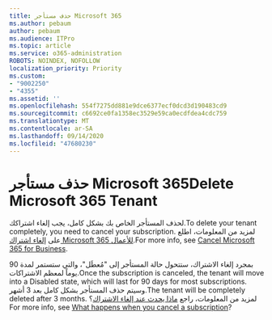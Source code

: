 ```yaml
---
title: حذف مستأجر Microsoft 365
ms.author: pebaum
author: pebaum
ms.audience: ITPro
ms.topic: article
ms.service: o365-administration
ROBOTS: NOINDEX, NOFOLLOW
localization_priority: Priority
ms.custom:
- "9002250"
- "4355"
ms.assetid: ''
ms.openlocfilehash: 554f7275dd881e9dce6377ecf0dcd3d190483cd9
ms.sourcegitcommit: c6692ce0fa1358ec3529e59ca0ecdfdea4cdc759
ms.translationtype: MT
ms.contentlocale: ar-SA
ms.lasthandoff: 09/14/2020
ms.locfileid: "47680230"
---
```

# <a name="delete-microsoft-365-tenant"></a><span data-ttu-id="81faa-102">حذف مستأجر Microsoft 365</span><span class="sxs-lookup"><span data-stu-id="81faa-102">Delete Microsoft 365 Tenant</span></span>

<span data-ttu-id="81faa-103">لحذف المستأجر الخاص بك بشكل كامل، يجب إلغاء اشتراكك.</span><span class="sxs-lookup"><span data-stu-id="81faa-103">To delete your tenant completely, you need to cancel your subscription.</span></span> <span data-ttu-id="81faa-104">لمزيد من المعلومات، اطلع على [إلغاء اشتراك Microsoft 365 للأعمال](https://docs.microsoft.com/microsoft-365/commerce/subscriptions/cancel-your-subscription?view=o365-worldwide).</span><span class="sxs-lookup"><span data-stu-id="81faa-104">For more info, see [Cancel Microsoft 365 for Business](https://docs.microsoft.com/microsoft-365/commerce/subscriptions/cancel-your-subscription?view=o365-worldwide).</span></span> 
 
<span data-ttu-id="81faa-105">بمجرد إلغاء الاشتراك، ستتحول حالة المستأجر إلى "مُعطَل"، والتي ستستمر لمدة 90 يوماً لمعظم الاشتراكات.</span><span class="sxs-lookup"><span data-stu-id="81faa-105">Once the subscription is canceled, the tenant will move into a Disabled state, which will last for 90 days for most subscriptions.</span></span> <span data-ttu-id="81faa-106">وسيتم حذف المستأجر بشكل كامل بعد 3 أشهر.</span><span class="sxs-lookup"><span data-stu-id="81faa-106">The tenant will be completely deleted after 3 months.</span></span> <span data-ttu-id="81faa-107">لمزيد من المعلومات، راجع [ماذا يحدث عند إلغاء الاشتراك](https://docs.microsoft.com/microsoft-365/commerce/subscriptions/cancel-your-subscription?view=o365-worldwide#what-happens-when-you-cancel-a-subscription)؟</span><span class="sxs-lookup"><span data-stu-id="81faa-107">For more info, see [What happens when you cancel a subscription](https://docs.microsoft.com/microsoft-365/commerce/subscriptions/cancel-your-subscription?view=o365-worldwide#what-happens-when-you-cancel-a-subscription)?</span></span>
